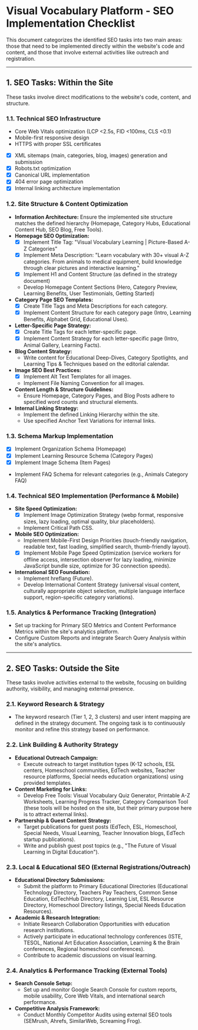 # Visual Vocabulary Platform - SEO Implementation Checklist

This document categorizes the identified SEO tasks into two main areas: those that need to be implemented directly within the website's code and content, and those that involve external activities like outreach and registration.

---

## 1. SEO Tasks: Within the Site

These tasks involve direct modifications to the website's code, content, and structure.

### 1.1. Technical SEO Infrastructure

- Core Web Vitals optimization (LCP <2.5s, FID <100ms, CLS <0.1)
- Mobile-first responsive design
- HTTPS with proper SSL certificates
- [x] XML sitemaps (main, categories, blog, images) generation and submission
- [x] Robots.txt optimization
- [x] Canonical URL implementation
- [x] 404 error page optimization
- [x] Internal linking architecture implementation

### 1.2. Site Structure & Content Optimization

- **Information Architecture:** Ensure the implemented site structure matches the defined hierarchy (Homepage, Category Hubs, Educational Content Hub, SEO Blog, Free Tools).
- **Homepage SEO Optimization:**
  - [x] Implement Title Tag: "Visual Vocabulary Learning | Picture-Based A-Z Categories"
  - [x] Implement Meta Description: "Learn vocabulary with 30+ visual A-Z categories. From animals to medical equipment, build knowledge through clear pictures and interactive learning."
  - [x] Implement H1 and Content Structure (as defined in the strategy document)
  - Develop Homepage Content Sections (Hero, Category Preview, Learning Benefits, User Testimonials, Getting Started)
- **Category Page SEO Templates:**
  - [x] Create Title Tags and Meta Descriptions for each category.
  - [x] Implement Content Structure for each category page (Intro, Learning Benefits, Alphabet Grid, Educational Uses).
- **Letter-Specific Page Strategy:**
  - [x] Create Title Tags for each letter-specific page.
  - [x] Implement Content Strategy for each letter-specific page (Intro, Animal Gallery, Learning Facts).
- **Blog Content Strategy:**
  - Write content for Educational Deep-Dives, Category Spotlights, and Learning Tips & Techniques based on the editorial calendar.
- **Image SEO Best Practices:**
  - [x] Implement Alt Text Templates for all images.
  - Implement File Naming Convention for all images.
- **Content Length & Structure Guidelines:**
  - Ensure Homepage, Category Pages, and Blog Posts adhere to specified word counts and structural elements.
- **Internal Linking Strategy:**
  - Implement the defined Linking Hierarchy within the site.
  - Use specified Anchor Text Variations for internal links.

### 1.3. Schema Markup Implementation

- [x] Implement Organization Schema (Homepage)
- [x] Implement Learning Resource Schema (Category Pages)
- [x] Implement Image Schema (Item Pages)
- Implement FAQ Schema for relevant categories (e.g., Animals Category FAQ)

### 1.4. Technical SEO Implementation (Performance & Mobile)

- **Site Speed Optimization:**
  - [x] Implement Image Optimization Strategy (webp format, responsive sizes, lazy loading, optimal quality, blur placeholders).
  - Implement Critical Path CSS.
- **Mobile SEO Optimization:**
  - Implement Mobile-First Design Priorities (touch-friendly navigation, readable text, fast loading, simplified search, thumb-friendly layout).
  - [x] Implement Mobile Page Speed Optimization (service workers for offline access, intersection observer for lazy loading, minimize JavaScript bundle size, optimize for 3G connection speeds).
- **International SEO Foundation:**
  - Implement hreflang (Future).
  - Develop International Content Strategy (universal visual content, culturally appropriate object selection, multiple language interface support, region-specific category variations).

### 1.5. Analytics & Performance Tracking (Integration)

- Set up tracking for Primary SEO Metrics and Content Performance Metrics within the site's analytics platform.
- Configure Custom Reports and integrate Search Query Analysis within the site's analytics.

---

## 2. SEO Tasks: Outside the Site

These tasks involve activities external to the website, focusing on building authority, visibility, and managing external presence.

### 2.1. Keyword Research & Strategy

- The keyword research (Tier 1, 2, 3 clusters) and user intent mapping are defined in the strategy document. The ongoing task is to continuously monitor and refine this strategy based on performance.

### 2.2. Link Building & Authority Strategy

- **Educational Outreach Campaign:**
  - Execute outreach to target institution types (K-12 schools, ESL centers, Homeschool communities, EdTech websites, Teacher resource platforms, Special needs education organizations) using provided templates.
- **Content Marketing for Links:**
  - Develop Free Tools: Visual Vocabulary Quiz Generator, Printable A-Z Worksheets, Learning Progress Tracker, Category Comparison Tool (these tools will be hosted on the site, but their primary purpose here is to attract external links).
- **Partnership & Guest Content Strategy:**
  - Target publications for guest posts (EdTech, ESL, Homeschool, Special Needs, Visual Learning, Teacher Innovation blogs, EdTech startup publications).
  - Write and publish guest post topics (e.g., "The Future of Visual Learning in Digital Education").

### 2.3. Local & Educational SEO (External Registrations/Outreach)

- **Educational Directory Submissions:**
  - Submit the platform to Primary Educational Directories (Educational Technology Directory, Teachers Pay Teachers, Common Sense Education, EdTechHub Directory, Learning List, ESL Resource Directory, Homeschool Directory listings, Special Needs Education Resources).
- **Academic & Research Integration:**
  - Initiate Research Collaboration Opportunities with education research institutions.
  - Actively participate in educational technology conferences (ISTE, TESOL, National Art Education Association, Learning & the Brain conferences, Regional homeschool conferences).
  - Contribute to academic discussions on visual learning.

### 2.4. Analytics & Performance Tracking (External Tools)

- **Search Console Setup:**
  - Set up and monitor Google Search Console for custom reports, mobile usability, Core Web Vitals, and international search performance.
- **Competitive Analysis Framework:**
  - Conduct Monthly Competitor Audits using external SEO tools (SEMrush, Ahrefs, SimilarWeb, Screaming Frog).
